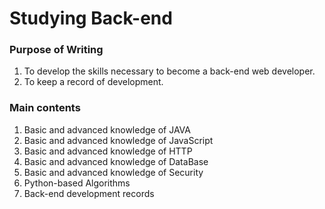 # Studying Back-end


### Purpose of Writing
1. To develop the skills necessary to become a back-end web developer.
2. To keep a record of development.

### Main contents
1. Basic and advanced knowledge of JAVA
2. Basic and advanced knowledge of JavaScript
3. Basic and advanced knowledge of HTTP
4. Basic and advanced knowledge of DataBase
5. Basic and advanced knowledge of Security
6. Python-based Algorithms
7. Back-end development records
